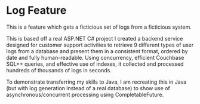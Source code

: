# Log Feature

This is a feature which gets a ficticious set of logs from a ficticious system.

This is based off a real ASP.NET C# project I created a backend service designed for customer support activities to retrieve 9 different types of user logs from a database and present them in a consistent format, ordered by date and fully human-readable. Using concurrency, efficient Couchbase SQL++ queries, and effective use of indexes, it collected and processed hundreds of thousands of logs in seconds.

To demonstrate transferring my skills to Java, I am recreating this in Java (but with log generation instead of a real database) to show use of asynchronous/concurrent processing using CompletableFuture.
